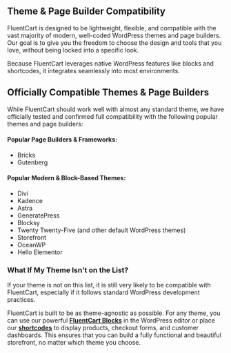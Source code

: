 ## Theme & Page Builder Compatibility

FluentCart is designed to be lightweight, flexible, and compatible with the vast majority of modern, well-coded WordPress themes and page builders. Our goal is to give you the freedom to choose the design and tools that you love, without being locked into a specific look.

Because FluentCart leverages native WordPress features like blocks and shortcodes, it integrates seamlessly into most environments.

## Officially Compatible Themes & Page Builders

While FluentCart should work well with almost any standard theme, we have officially tested and confirmed full compatibility with the following popular themes and page builders:

#### Popular Page Builders & Frameworks:

* Bricks
* Gutenberg

#### Popular Modern & Block-Based Themes:
* Divi
* Kadence
* Astra
* GeneratePress
* Blocksy
* Twenty Twenty-Five (and other default WordPress themes)
* Storefront
* OceanWP
* Hello Elementor

### What If My Theme Isn't on the List?

If your theme is not on this list, it is still very likely to be compatible with FluentCart, especially if it follows standard WordPress development practices.

FluentCart is built to be as theme-agnostic as possible. For any theme, you can use our powerful [**FluentCart Blocks**](/guide/miscellaneous/using-fluentcart-blocks-&-templates.md) in the WordPress editor or place our [**shortcodes**](/guide/settings-configuration/pages-setup.md) to display products, checkout forms, and customer dashboards. This ensures that you can build a fully functional and beautiful storefront, no matter which theme you choose.